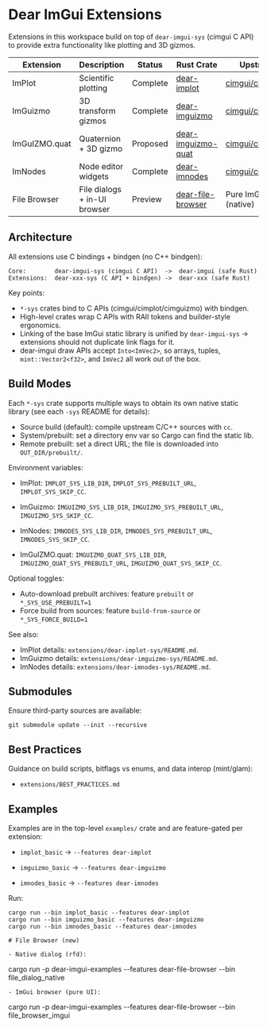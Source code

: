 # Dear ImGui Extensions

Extensions in this workspace build on top of `dear-imgui-sys` (cimgui C API) to provide extra functionality like plotting and 3D gizmos.

| Extension | Description            | Status    | Rust Crate                       | Upstream C API                                      |
|-----------|------------------------|-----------|----------------------------------|-----------------------------------------------------|
| ImPlot    | Scientific plotting    | Complete  | [dear-implot](https://github.com/Latias94/dear-imgui-rs/tree/main/extensions/dear-implot)     | [cimgui/cimplot](https://github.com/cimgui/cimplot) |
| ImGuizmo  | 3D transform gizmos    | Complete  | [dear-imguizmo](https://github.com/Latias94/dear-imgui-rs/tree/main/extensions/dear-imguizmo) | [cimgui/cimguizmo](https://github.com/cimgui/cimguizmo) |
| ImGuIZMO.quat | Quaternion + 3D gizmo | Proposed  | [dear-imguizmo-quat](https://github.com/Latias94/dear-imgui-rs/tree/main/extensions/dear-imguizmo-quat) | [cimgui/cimguizmo_quat](https://github.com/cimgui/cimguizmo_quat) |
| ImNodes   | Node editor widgets    | Complete  | [dear-imnodes](https://github.com/Latias94/dear-imgui-rs/tree/main/extensions/dear-imnodes)   | [cimgui/cimnodes](https://github.com/cimgui/cimnodes)  |
| File Browser | File dialogs + in-UI browser | Preview   | [dear-file-browser](https://github.com/Latias94/dear-imgui-rs/tree/main/extensions/dear-file-browser) | Pure ImGui UI + rfd (native) |

## Architecture

All extensions use C bindings + bindgen (no C++ bindgen):

```
Core:        dear-imgui-sys (cimgui C API)  ->  dear-imgui (safe Rust)
Extensions:  dear-xxx-sys (C API + bindgen) ->  dear-xxx (safe Rust)
```

Key points:
- `*-sys` crates bind to C APIs (cimgui/cimplot/cimguizmo) with bindgen.
- High-level crates wrap C APIs with RAII tokens and builder-style ergonomics.
- Linking of the base ImGui static library is unified by `dear-imgui-sys` -> extensions should not duplicate link flags for it.
 - dear-imgui draw APIs accept `Into<ImVec2>`, so arrays, tuples, `mint::Vector2<f32>`, and `ImVec2` all work out of the box.

## Build Modes

Each `*-sys` crate supports multiple ways to obtain its own native static library (see each `-sys` README for details):

- Source build (default): compile upstream C/C++ sources with `cc`.
- System/prebuilt: set a directory env var so Cargo can find the static lib.
- Remote prebuilt: set a direct URL; the file is downloaded into `OUT_DIR/prebuilt/`.

Environment variables:

- ImPlot: `IMPLOT_SYS_LIB_DIR`, `IMPLOT_SYS_PREBUILT_URL`, `IMPLOT_SYS_SKIP_CC`.
- ImGuizmo: `IMGUIZMO_SYS_LIB_DIR`, `IMGUIZMO_SYS_PREBUILT_URL`, `IMGUIZMO_SYS_SKIP_CC`.

- ImNodes: `IMNODES_SYS_LIB_DIR`, `IMNODES_SYS_PREBUILT_URL`, `IMNODES_SYS_SKIP_CC`.

- ImGuIZMO.quat: `IMGUIZMO_QUAT_SYS_LIB_DIR`, `IMGUIZMO_QUAT_SYS_PREBUILT_URL`, `IMGUIZMO_QUAT_SYS_SKIP_CC`.

Optional toggles:

- Auto-download prebuilt archives: feature `prebuilt` or `*_SYS_USE_PREBUILT=1`
- Force build from sources: feature `build-from-source` or `*_SYS_FORCE_BUILD=1`

See also:
- ImPlot details: `extensions/dear-implot-sys/README.md`.
- ImGuizmo details: `extensions/dear-imguizmo-sys/README.md`.
- ImNodes details: `extensions/dear-imnodes-sys/README.md`.

## Submodules

Ensure third-party sources are available:

```
git submodule update --init --recursive
```

## Best Practices

Guidance on build scripts, bitflags vs enums, and data interop (mint/glam):

- `extensions/BEST_PRACTICES.md`

## Examples

Examples are in the top-level `examples/` crate and are feature-gated per extension:

- `implot_basic` -> `--features dear-implot`
- `imguizmo_basic` -> `--features dear-imguizmo`

- `imnodes_basic` -> `--features dear-imnodes`

Run:

```
cargo run --bin implot_basic --features dear-implot
cargo run --bin imguizmo_basic --features dear-imguizmo
cargo run --bin imnodes_basic --features dear-imnodes

# File Browser (new)

- Native dialog (rfd):
```
cargo run -p dear-imgui-examples --features dear-file-browser --bin file_dialog_native
```
- ImGui browser (pure UI):
```
cargo run -p dear-imgui-examples --features dear-file-browser --bin file_browser_imgui
```
```

 


